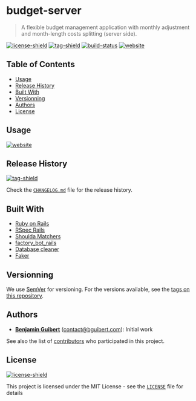 # budget-server

> A flexible budget management application with monthly adjustment and month-length costs splitting (server side).

[![license-shield]](LICENSE.md)
[![tag-shield]][tags-link]
[![build-status](https://travis-ci.org/benjamin-guibert/budget-server.svg)](https://travis-ci.org/benjamin-guibert/budget-server)
[![website](https://img.shields.io/website/http/api.budget.demo.bguibert.com.svg)](http://api.budget.demo.bguibert.com)

## Table of Contents

- [Usage](#usage)
- [Release History](#release-history)
- [Built With](#built-with)
- [Versionning](#versionning)
- [Authors](#authors)
- [License](#license)

## Usage

[![website](https://img.shields.io/website/http/api.budget.demo.bguibert.com.svg)](http://api.budget.demo.bguibert.com)

## Release History

[![tag-shield]][tags-link]

Check the [`CHANGELOG.md`](CHANGELOG.md) file for the release history.

## Built With

- [Ruby on Rails](https://rubyonrails.org)
- [RSpec Rails](https://relishapp.com/rspec/rspec-rails/docs)
- [Shoulda Matchers](https://matchers.shoulda.io)
- [factory_bot_rails](https://github.com/thoughtbot/factory_bot_rails)
- [Database cleaner](http://databasecleaner.github.io)
- [Faker](https://github.com/stympy/faker)

## Versionning

We use [SemVer](http://semver.org/) for versioning. For the versions available, see the [tags on this repository][tags-link].

## Authors

- **[Benjamin Guibert](https://github.com/benjamin-guibert)** (<contact@bguibert.com>): Initial work

See also the list of [contributors][contributors-link] who participated in this project.

## License

[![license-shield]](LICENSE)

This project is licensed under the MIT License - see the [`LICENSE`](LICENSE) file for details

[tags-link]: https://github.com/benjamin-guibert/budget-server/tags
[contributors-link]: https://github.com/benjamin-guibert/budget-server/contributors
[license-shield]: https://img.shields.io/github/license/benjamin-guibert/budget-server.svg
[tag-shield]: https://img.shields.io/github/tag/benjamin-guibert/budget-server.svg
